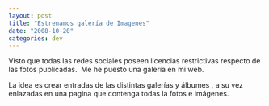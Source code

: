 ```yaml
---
layout: post
title: "Estrenamos galería de Imagenes"
date: "2008-10-20"
categories: dev
---
```


Visto que todas las redes sociales poseen licencias restrictivas respecto de las fotos publicadas.  Me he puesto una galería en mi web.

La idea es crear entradas de las distintas galerías y álbumes , a su vez enlazadas en una pagina que contenga todas la fotos e imágenes.
